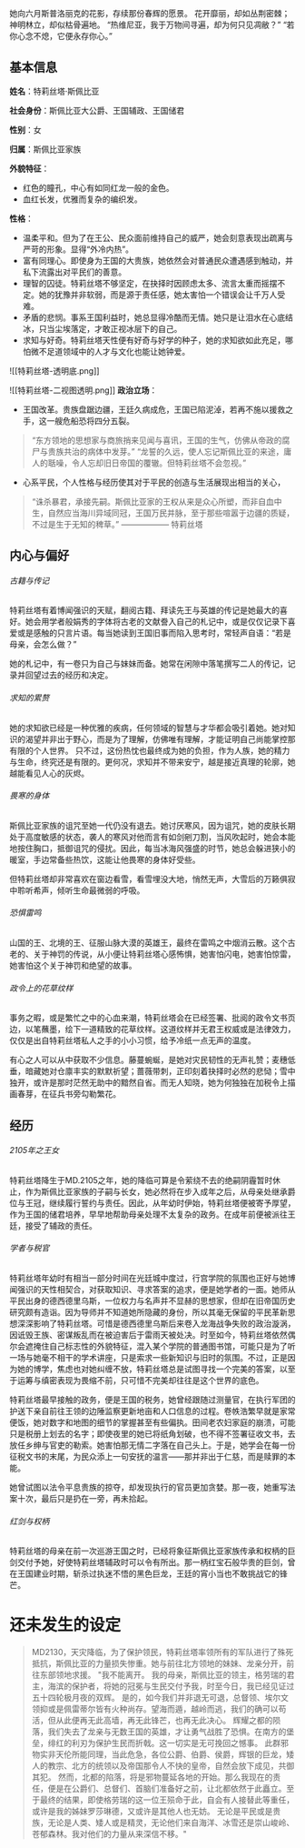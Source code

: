 她向六月斯普洛丽克的花影，存续那份春辉的愿景。
花开靡丽，却如丛荆密棘；神明林立，却似枯骨遍地。
“热维尼亚，我于万物间寻遍，却为何只见凋敝？”
“若你心念不熄，它便永存你心。”
## 基本信息
**姓名**：特莉丝塔·斯佩比亚

**社会身份**：斯佩比亚大公爵、王国辅政、王国储君

**性别**：女

**归属**：斯佩比亚家族

**外貌特征**：
- 红色的瞳孔，中心有如同红龙一般的金色。
- 血红长发，优雅而复杂的编织发。

**性格**：
- 温柔平和。但为了在王公、民众面前维持自己的威严，她会刻意表现出疏离与严苛的形象。显得“外冷内热”。
- 富有同理心。即使身为王国的大贵族，她依然会对普通民众遭遇感到触动，并私下流露出对平民们的善意。
- 理智的囚徒。特莉丝塔不够坚定，在抉择时因顾虑太多、流言太重而摇摆不定。她的犹豫并非软弱，而是源于责任感，她太害怕一个错误会让千万人受难。
- 矛盾的悲悯。事系王国利益时，她总显得冷酷而无情。她只是让泪水在心底结冰，只当尘埃落定，才敢正视冰层下的自己。
- 求知与好奇。特莉丝塔天性便有好奇与好学的种子，她的求知欲如此充足，哪怕微不足道领域中的人才与文化也能让她钟爱。

![[特莉丝塔-透明底.png]]

![[特莉丝塔-二视图透明.png]]
**政治立场**：
- 王国改革。贵族盘踞边疆，王廷久病成危，王国已陷泥淖，若再不施以援救之手，这一艘危船恐将四分五裂。

>“东方领地的思想家与商旅捎来见闻与喜讯，王国的生气，仿佛从帝政的腐尸与贵族共治的病体中发芽。”
>“龙誓的久远，使人忘记斯佩比亚的来途，庸人的聒噪，令人忘却旧日帝国的覆辙。但特莉丝塔不会忽视。”


- 心系平民，个人性格与经历使其对于平民的创造与生活展现出相当的关心， 

>“诛杀暴君，承接先嗣。斯佩比亚家的王权从来是众心所塑，而非自血中生，自然应当海川异域同冠，王国万民并脉，至于那些喧嚣于边疆的质疑，不过是生于无知的稗草。”
>                                                      —————— 特莉丝塔

## 内心与偏好
###### 古籍与传记
特莉丝塔有着博闻强识的天赋，翻阅古籍、拜读先王与英雄的传记是她最大的喜好。她会用学者般娟秀的字体将古老的文献誊入自己的札记中，或是仅仅记录下喜爱或是感触的只言片语。每当她读到王国旧事而陷入思考时，常轻声自语：“若是母亲，会怎么做？”

她的札记中，有一卷只为自己与妹妹而备。她常在闲隙中落笔撰写二人的传记，记录并回望过去的经历和决定。
###### 求知的累赘
她的求知欲已经是一种优雅的疾病，任何领域的智慧与才华都会吸引着她。她对知识的渴望并非出于野心，而是为了理解，仿佛唯有理解，才能证明自己尚能掌控那有限的个人世界。
只不过，这份热忱也最终成为她的负担，作为人族，她的精力与生命，终究还是有限的。更何况，求知并不带来安宁，越是接近真理的轮廓，她越能看见人心的灰烬。
###### 畏寒的身体
斯佩比亚家族的诅咒至她一代仍没有退去。她讨厌寒风，因为诅咒，她的皮肤长期处于高度敏感的状态，袭人的寒风对他而言有如剑剜刀割，当风吹起时，她会本能地按住胸口，抵御诅咒的侵扰。因此，每当冰海风强盛的时节，她总会躲进狭小的暖室，手边常备些热饮，这能让他畏寒的身体好受些。

但特莉丝塔却非常喜欢在窗边看雪，看雪埋没大地，悄然无声，大雪后的万籁俱寂中聆听希声，倾听生命最微弱的呼吸。
###### 恐惧雷鸣
山国的王、北境的王、征服山脉大漠的英雄王，最终在雷鸣之中烟消云散。这个古老的、关于神罚的传说，从小便让特莉丝塔心感怖惧，她害怕闪电，她害怕惊雷，她害怕这个关于神罚和绝望的故事。
###### 政令上的花草纹样
事务之暇，或是繁忙之中的心血来潮，特莉丝塔会在已经签署、批阅的政令文书页边，以笔蘸墨，绘下一道精致的花草纹样。这道纹样并无君王权威或是法律效力，仅仅是出自特莉丝塔私人之手的小小习惯，给予冷纸一点无声的温度。

有心之人可以从中获取不少信息。藤蔓蜿蜒，是她对灾民韧性的无声礼赞；麦穗低垂，暗藏她对仓廪丰实的默默祈望；蔷薇带刺，正印刻着抉择时必然的悲恸；雪中独开，或许是那时茫然无助中的黯然自省。而无人知晓，她为何独独在加税令上描画春芽，在征兵书旁勾勒繁花。
## 经历
###### 2105年之王女
特莉丝塔降生于MD.2105之年，她的降临可算是令萦绕不去的绝嗣阴霾暂时休止，作为斯佩比亚家族的子嗣与长女，她必然将在步入成年之后，从母亲处继承爵位与王冠，继续履行誓约与责任。因此，从年幼时伊始，特莉丝塔便被寄予厚望，作为王国的储君培养，早早地帮助母亲处理不太复杂的政务。在成年前便被派往王廷，接受了辅政的责任。
###### 学者与税官
特莉丝塔年幼时有相当一部分时间在光廷城中度过，行宫学院的氛围也正好与她博闻强识的天性相契合，对获取知识、寻求答案的追求，便是她学者的一面。她师从平民出身的德西德里乌斯，一位权力与名声并不显赫的思想家，但却在旧帝国历史研究颇有造诣。因为导师并不知道她所隐藏的身份，所以其毫无保留的平民革新思想深深影响了特莉丝塔。可惜是德西德里乌斯后来卷入龙海战争失败的政治漩涡，因诋毁王族、密谋叛乱而在被迫害后于雷雨天被处决。时至如今，特莉丝塔依然偶尔会遮掩住自己标志性的外貌特征，混入某个学院的普通图书馆，可能只是为了听一场与她毫不相干的学术讲座，只是索求一些新知识与旧时的氛围。不过，正是因为她的博学，焦虑也对她纠缠不放，特莉丝塔总是试图寻找一个完美的答案，以至于运筹与缜密表现为畏缩不前，只可惜不完美却往往是这个世界的底色。


特莉丝塔最早接触的政务，便是王国的税务，她曾经跟随过测量官，在执行军团的护送下亲自前往王领的边陲监察更新地亩和人口信息的过程。卷帙浩繁早就是家常便饭，她对数字和地图的细节的掌握甚至有些偏执。田间老农妇家庭的崩溃，可能只是税册上划去的名字；即使夜里的她已将纸角划破，也不得不签署征收文书，去放任乡绅与官吏的勒索。她害怕那无情二字落在自己头上。于是，她学会在每一份征税文书的末尾，为民众添上一句安抚的温言——那并非出于仁慈，而是赎罪的本能。

她曾试图以法令平息贵族的掠夺，却发现执行的官员更加贪婪。那一夜，她重写法案十次，最后只是扔在一旁，再未拾起。
###### 红剑与权柄
特莉丝塔的母亲在前一次巡游王国之时，已经将象征斯佩比亚家族传承和权柄的巨剑交付予她，好使特莉丝塔辅政时可以令有所出。那一柄红宝石般华贵的巨剑，曾在王国建业时期，斩杀过执迷不悟的黑色巨龙，王廷的宵小当也不敢挑战它的锋芒。
# 还未发生的设定
>MD2130，天灾降临，为了保护领民，特莉丝塔率领所有的军队进行了殊死抵抗，斯佩比亚的力量损失惨重。她与前往北方领地的妹妹、龙亲分开，前往东部领地求援。
>"我不能离开。
>我的母亲，斯佩比亚的领主，格劳瑞的君主，海滨的保护者，将她的冠冕与生民交付予我，时至今日，我已经见证过五十四轮极月夜的双辉。
>是的，如今我们并非退无可退，总督领、埃尔文领抑或是佩雷蒂尔皆有火种尚存。望海而遁，越岭而逃，我们的确可以苟活，但从此便再无此高墙，再无此锋芒，也再无此决心。
>辉耀之都的陨落，我们失去了龙亲与无数王国的英雄，才让勇气战胜了恐惧。在南方的堡垒，绯红的利刃为保护生民而折戟。这一切实是无可挽回之憾事。
>此群邪物实非天伦所能同理，当此危急，各位公爵、伯爵、侯爵，辉银的巨龙，矮人的教宗、北方的统领以及帝国那令人不快的皇帝，自然会放下成见，共御其犯。
>然而，北都的陷落，将是邪物蔓延各地的开始。那么我现在的责任，便是在公爵们、总督们、首脑们准备好之前，让北都依然于此矗立。至于最终的结果，即使格劳瑞的这一位王殒命于此，自会有人接替此等重任，或许是我的姊妹罗莎琳德，又或许是其他人也无妨。
>无论是平民或是贵族，无论是人类、矮人或是精灵，无论他们来自海洋、冰雪还是崇山峻岭、苍郁森林。我对他们的力量从来深信不移。"
